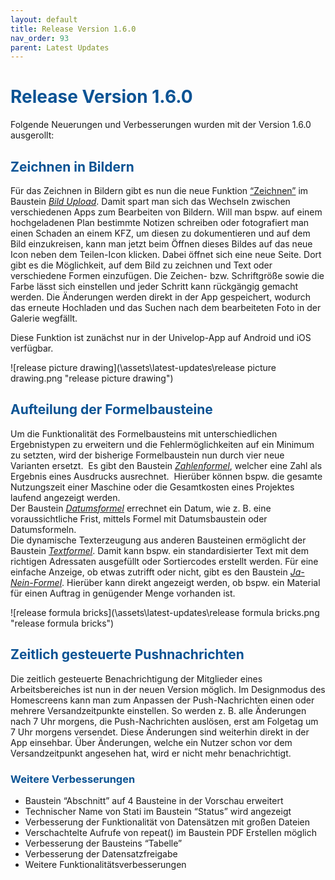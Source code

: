 ```yaml
---
layout: default
title: Release Version 1.6.0
nav_order: 93
parent: Latest Updates
---
```


# <span style="color:#0b5394">**Release Version 1.6.0**</span>

Folgende Neuerungen und Verbesserungen wurden mit der Version 1.6.0 ausgerollt:

## <span style="color:#0b5394">**Zeichnen in Bildern**</span>

Für das Zeichnen in Bildern gibt es nun die neue Funktion [“Zeichnen”](/docs/record-spec-settings/grand-childs-form/upload-image.html#zeichnen-in-bildern) im Baustein [_Bild Upload_](/docs/record-spec-settings/grand-childs-form/upload-image.html). Damit spart man sich das Wechseln zwischen verschiedenen Apps zum Bearbeiten von Bildern. Will man bspw. auf einem hochgeladenen Plan bestimmte Notizen schreiben oder fotografiert man einen Schaden an einem KFZ, um diesen zu dokumentieren und auf dem Bild einzukreisen, kann man jetzt beim Öffnen dieses Bildes auf das neue Icon neben dem Teilen-Icon klicken. Dabei öffnet sich eine neue Seite. Dort gibt es die Möglichkeit, auf dem Bild zu zeichnen und Text oder verschiedene Formen einzufügen. Die Zeichen- bzw. Schriftgröße sowie die Farbe lässt sich einstellen und jeder Schritt kann rückgängig gemacht werden. Die Änderungen werden direkt in der App gespeichert, wodurch das erneute Hochladen und das Suchen nach dem bearbeiteten Foto in der Galerie wegfällt.

Diese Funktion ist zunächst nur in der Univelop-App auf Android und iOS verfügbar.

![release picture drawing](\assets\latest-updates\release picture drawing.png "release picture drawing")

## <span style="color:#0b5394">**Aufteilung der Formelbausteine**</span>

Um die Funktionalität des Formelbausteins mit unterschiedlichen Ergebnistypen zu erweitern und die Fehlermöglichkeiten auf ein Minimum zu setzten, wird der bisherige Formelbaustein nun durch vier neue Varianten ersetzt. 
Es gibt den Baustein [_Zahlenformel_](/docs/record-spec-settings/grand-child-expanded/numberformular.html), welcher eine Zahl als Ergebnis eines Ausdrucks ausrechnet. 
Hierüber können bspw. die gesamte Nutzungszeit einer Maschine oder die Gesamtkosten eines Projektes laufend angezeigt werden.  
Der Baustein [_Datumsformel_](/docs/record-spec-settings/grand-child-expanded/dateformular.html) errechnet ein Datum, wie z. B. eine voraussichtliche Frist, mittels Formel mit Datumsbaustein oder Datumsformeln.  
Die dynamische Texterzeugung aus anderen Bausteinen ermöglicht der Baustein [_Textformel_](/docs/record-spec-settings/grand-child-expanded/textformular.html). Damit kann bspw. ein standardisierter Text mit dem richtigen Adressaten ausgefüllt oder Sortiercodes erstellt werden.
Für eine einfache Anzeige, ob etwas zutrifft oder nicht, gibt es den Baustein [_Ja-Nein-Formel_](/docs/record-spec-settings/grand-child-expanded/boolformular.html). Hierüber kann direkt angezeigt werden, ob bspw. ein Material für einen Auftrag in genügender Menge vorhanden ist.

![release formula bricks](\assets\latest-updates\release formula bricks.png "release formula bricks")

## <span style="color:#0b5394">**Zeitlich gesteuerte Pushnachrichten**</span>

Die zeitlich gesteuerte Benachrichtigung der Mitglieder eines Arbeitsbereiches ist nun in der neuen Version möglich. Im Designmodus des Homescreens kann man zum Anpassen der Push-Nachrichten einen oder mehrere Versandzeitpunkte einstellen. So werden z. B. alle Änderungen nach 7 Uhr morgens, die Push-Nachrichten auslösen, erst am Folgetag um 7 Uhr morgens versendet. Diese Änderungen sind weiterhin direkt in der App einsehbar. Über Änderungen, welche ein Nutzer schon vor dem Versandzeitpunkt angesehen hat, wird er nicht mehr benachrichtigt.

### <span style="color:#0b5394">**Weitere Verbesserungen**</span>

-   Baustein “Abschnitt” auf 4 Bausteine in der Vorschau erweitert
-   Technischer Name von Stati im Baustein “Status” wird angezeigt
-   Verbesserung der Funktionalität von Datensätzen mit großen Dateien
-   Verschachtelte Aufrufe von repeat() im Baustein PDF Erstellen möglich
-   Verbesserung der Bausteins “Tabelle”
-   Verbesserung der Datensatzfreigabe
-   Weitere Funktionalitätsverbesserungen
